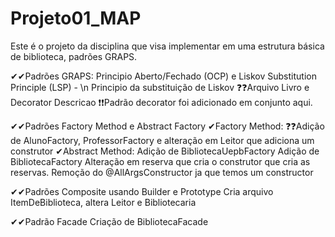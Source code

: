 # Projeto01_MAP
Este é o projeto da disciplina que visa implementar em uma estrutura básica de biblioteca, padrões GRAPS.

✔✔Padrões GRAPS: Principio Aberto/Fechado (OCP) e Liskov Substitution Principle (LSP) - \n Principio da substituição de Liskov
❓❓Arquivo Livro e Decorator Descricao
❗❗Padrão decorator foi adicionado em conjunto aqui.

✔✔Padrões Factory Method e Abstract Factory
✔Factory Method: 
❓❓Adição de AlunoFactory, ProfessorFactory e alteração em Leitor que adiciona um construtor
✔Abstract Method:
Adição de BibliotecaUepbFactory
Adição de BibliotecaFactory 
Alteração em reserva que cria o construtor que cria as reservas.
Remoção do @AllArgsConstructor ja que temos um constructor

✔✔Padrões Composite usando Builder e Prototype
Cria arquivo ItemDeBiblioteca, altera Leitor e Bibliotecaria 

✔✔Padrão Facade
Criação de BibliotecaFacade
